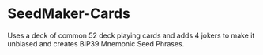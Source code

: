 # SeedMaker-Cards
Uses a deck of common 52 deck playing cards and adds 4 jokers to make it unbiased and creates BIP39 Mnemonic Seed Phrases. 
